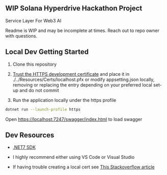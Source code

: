 ## WIP Solana Hyperdrive Hackathon Project

Service Layer For Web3 AI

Readme is WIP and may be incomplete at times. Reach out to repo owner with questions.


## Local Dev Getting Started

1. Clone this repository 

2. [Trust the HTTPS development certificate](https://learn.microsoft.com/en-us/aspnet/core/security/enforcing-ssl?view=aspnetcore-7.0&tabs=visual-studio%2Clinux-ubuntu#trust-the-aspnet-core-https-development-certificate-on-windows-and-macos) and place it in ./../Resources/Certs/localhost.pfx or modify appsetting.json locally, removing or replacing the entry depending on your preferred local set-up and do not commit

3. Run the application locally under the https profile
```bash
dotnet run --launch-profile https
```

Open [https://localhost:7247/swagger/index.html](https://localhost:7247/swagger/index.html) to load swagger

## Dev Resources 

- [.NET7 SDK](https://dotnet.microsoft.com/en-us/download/dotnet/7.0)

- I highly recommend either using VS Code or Visual Studio

- If having trouble creating a local cert see [This Stackoverflow article](https://stackoverflow.com/questions/55485511/how-to-run-dotnet-dev-certs-https-trust)
